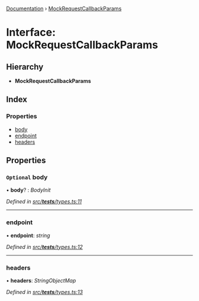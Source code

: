 [Documentation](../README.md) › [MockRequestCallbackParams](mockrequestcallbackparams.md)

# Interface: MockRequestCallbackParams

## Hierarchy

* **MockRequestCallbackParams**

## Index

### Properties

* [body](mockrequestcallbackparams.md#optional-body)
* [endpoint](mockrequestcallbackparams.md#endpoint)
* [headers](mockrequestcallbackparams.md#headers)

## Properties

### `Optional` body

• **body**? : *BodyInit*

*Defined in [src/__tests__/types.ts:11](https://github.com/dylanaubrey/getta/blob/5360e2b/src/__tests__/types.ts#L11)*

___

###  endpoint

• **endpoint**: *string*

*Defined in [src/__tests__/types.ts:12](https://github.com/dylanaubrey/getta/blob/5360e2b/src/__tests__/types.ts#L12)*

___

###  headers

• **headers**: *StringObjectMap*

*Defined in [src/__tests__/types.ts:13](https://github.com/dylanaubrey/getta/blob/5360e2b/src/__tests__/types.ts#L13)*
